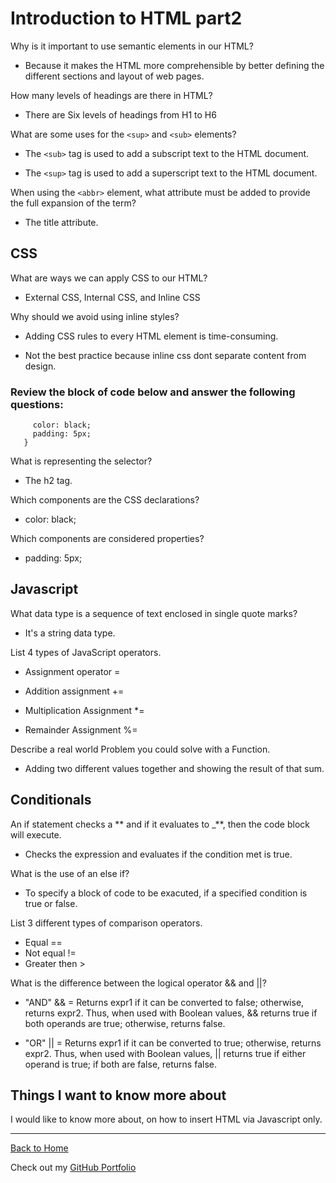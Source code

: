 # Introduction to HTML part2

Why is it important to use semantic elements in our HTML?

- Because it makes the HTML more comprehensible by better defining the different sections and layout of web pages.

How many levels of headings are there in HTML?

- There are Six levels of headings from H1 to H6

What are some uses for the `<sup>` and `<sub>` elements?

- The `<sub>` tag is used to add a subscript text to the HTML document.

- The `<sup>` tag is used to add a superscript text to the HTML document.

When using the `<abbr>` element, what attribute must be added to provide the full expansion of the term?

- The title attribute.

## CSS

What are ways we can apply CSS to our HTML?

- External CSS, Internal CSS, and Inline CSS

Why should we avoid using inline styles?

- Adding CSS rules to every HTML element is time-consuming.

- Not the best practice because inline css dont separate content from design.

### Review the block of code below and answer the following questions:

```h2 {
     color: black;
     padding: 5px;
   }
```

What is representing the selector?

- The h2 tag.

Which components are the CSS declarations?

- color: black;

Which components are considered properties?

- padding: 5px;

## Javascript

What data type is a sequence of text enclosed in single quote marks?

- It's a string data type.

List 4 types of JavaScript operators.

- Assignment operator =

- Addition assignment +=

- Multiplication Assignment \*=

- Remainder Assignment %=

Describe a real world Problem you could solve with a Function.

- Adding two different values together and showing the result of that sum.

## Conditionals

An if statement checks a ** and if it evaluates to \_**, then the code block will execute.

- Checks the expression and evaluates if the condition met is true.

What is the use of an else if?

- To specify a block of code to be exacuted, if a specified condition is true or false.

List 3 different types of comparison operators.

- Equal ==
- Not equal !=
- Greater then >

What is the difference between the logical operator && and ||?

- "AND" && = Returns expr1 if it can be converted to false; otherwise, returns expr2. Thus, when used with Boolean values, && returns true if both operands are true; otherwise, returns false.

- "OR" || = Returns expr1 if it can be converted to true; otherwise, returns expr2. Thus, when used with Boolean values, || returns true if either operand is true; if both are false, returns false.

## Things I want to know more about

I would like to know more about, on how to insert HTML via Javascript only.

---

[Back to Home](README.md)

Check out my [GitHub Portfolio](https://github.com/dmenezessousa/)
